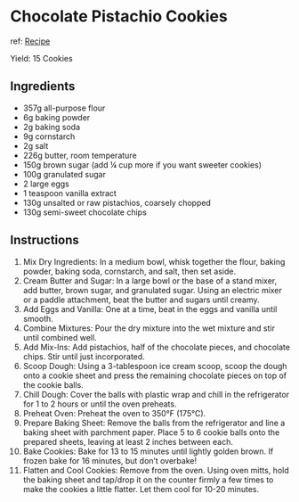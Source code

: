 # Chocolate Pistachio Cookies
ref: [Recipe](https://turkuazkitchenrecipes.com/turkuaz-kitchen-pistachio-chocolate-cookies/)

Yield: 15 Cookies

## Ingredients

* 357g all-purpose flour
* 6g baking powder
* 2g baking soda
* 9g cornstarch
* 2g salt
* 226g butter, room temperature
* 150g brown sugar (add ¼ cup more if you want sweeter cookies)
* 100g granulated sugar
* 2 large eggs
* 1 teaspoon vanilla extract
* 130g unsalted or raw  pistachios, coarsely chopped
* 130g semi-sweet chocolate chips


## Instructions

1. Mix Dry Ingredients: In a medium bowl, whisk together the flour, baking powder, baking soda, cornstarch, and salt, then set aside.
2. Cream Butter and Sugar: In a large bowl or the base of a stand mixer, add butter, brown sugar, and granulated sugar. Using an electric mixer or a paddle attachment, beat the butter and sugars until creamy.
3. Add Eggs and Vanilla: One at a time, beat in the eggs and vanilla until smooth.
4. Combine Mixtures: Pour the dry mixture into the wet mixture and stir until combined well.
5. Add Mix-Ins: Add pistachios, half of the chocolate pieces, and chocolate chips. Stir until just incorporated.
6. Scoop Dough: Using a 3-tablespoon ice cream scoop, scoop the dough onto a cookie sheet and press the remaining chocolate pieces on top of the cookie balls.
7. Chill Dough: Cover the balls with plastic wrap and chill in the refrigerator for 1 to 2 hours or until the oven preheats.
8. Preheat Oven: Preheat the oven to 350°F (175°C).
9. Prepare Baking Sheet: Remove the balls from the refrigerator and line a baking sheet with parchment paper. Place 5 to 6 cookie balls onto the prepared sheets, leaving at least 2 inches between each.
10. Bake Cookies: Bake for 13 to 15 minutes until lightly golden brown. If frozen bake for 16 minutes, but don’t overbake!
11. Flatten and Cool Cookies: Remove from the oven. Using oven mitts, hold the baking sheet and tap/drop it on the counter firmly a few times to make the cookies a little flatter. Let them cool for 10-20 minutes.
